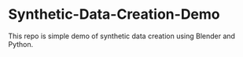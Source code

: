 # Synthetic-Data-Creation-Demo

This repo is simple demo of synthetic data creation using Blender and Python.
